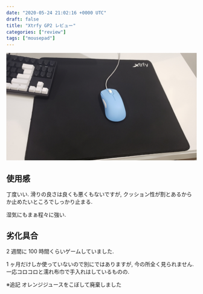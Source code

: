 ```yaml
---
date: "2020-05-24 21:02:16 +0000 UTC"
draft: false
title: "Xtrfy GP2 レビュー"
categories: ["review"]
tags: ["mousepad"]
---
```


![](20200524204432.jpg)

## 使用感

丁度いい. 滑りの良さは良くも悪くもないですが, クッション性が割とあるからか止めたいところでしっかり止まる.

湿気にもまぁ程々に強い.

## 劣化具合

2 週間に 100 時間くらいゲームしていました.

1 ヶ月だけしか使っていないので別にではありますが, 今の所全く見られません. 一応コロコロと濡れ布巾で手入れはしているものの.

※追記
オレンジジュースをこぼして廃棄しました
